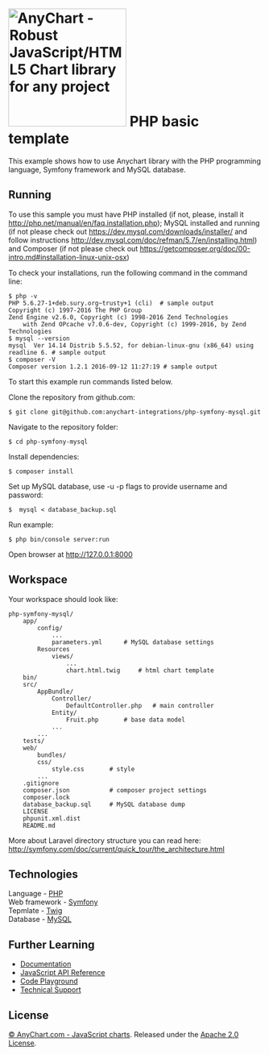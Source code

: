 [<img src="https://cdn.anychart.com/images/logo-transparent-segoe.png?2" width="234px" alt="AnyChart - Robust JavaScript/HTML5 Chart library for any project">](https://anychart.com)
PHP basic template
=========================

This example shows how to use Anychart library with the PHP programming language, Symfony framework and MySQL database.

## Running

To use this sample you must have PHP installed (if not, please, install it http://php.net/manual/en/faq.installation.php);
MySQL installed and running (if not please check out https://dev.mysql.com/downloads/installer/ and follow instructions http://dev.mysql.com/doc/refman/5.7/en/installing.html) 
and Composer (if not please check out https://getcomposer.org/doc/00-intro.md#installation-linux-unix-osx)

To check your installations, run the following command in the command line:
```
$ php -v
PHP 5.6.27-1+deb.sury.org~trusty+1 (cli)  # sample output
Copyright (c) 1997-2016 The PHP Group
Zend Engine v2.6.0, Copyright (c) 1998-2016 Zend Technologies
    with Zend OPcache v7.0.6-dev, Copyright (c) 1999-2016, by Zend Technologies
$ mysql --version
mysql  Ver 14.14 Distrib 5.5.52, for debian-linux-gnu (x86_64) using readline 6. # sample output
$ composer -V
Composer version 1.2.1 2016-09-12 11:27:19 # sample output
```

To start this example run commands listed below.

Clone the repository from github.com:
```
$ git clone git@github.com:anychart-integrations/php-symfony-mysql.git
```

Navigate to the repository folder:
```
$ cd php-symfony-mysql
```

Install dependencies:
```
$ composer install
```

Set up MySQL database, use -u -p flags to provide username and password:
```
$  mysql < database_backup.sql
```

Run example:
```
$ php bin/console server:run
```

Open browser at http://127.0.0.1:8000

## Workspace
Your workspace should look like:
```
php-symfony-mysql/
    app/               
        config/
            ...
            parameters.yml      # MySQL database settings
        Resources
            views/
                ...
                chart.html.twig     # html chart template
    bin/
    src/
        AppBundle/
            Controller/
                DefaultController.php   # main controller
            Entity/
                Fruit.php       # base data model
            ...
        ...
    tests/
    web/
        bundles/
        css/
            style.css       # style 
        ...
    .gitignore
    composer.json           # composer project settings
    composer.lock
    database_backup.sql     # MySQL database dump
    LICENSE
    phpunit.xml.dist
    README.md
```
More about Laravel directory structure you can read here: http://symfony.com/doc/current/quick_tour/the_architecture.html

## Technologies
Language - [PHP](http://php.net)<br />
Web framework - [Symfony](https://symfony.com)<br />
Tepmlate - [Twig](http://twig.sensiolabs.org/)<br />
Database - [MySQL](https://www.mysql.com/)<br />

## Further Learning
* [Documentation](https://docs.anychart.com)
* [JavaScript API Reference](https://api.anychart.com)
* [Code Playground](https://playground.anychart.com)
* [Technical Support](https://anychart.com/support)

## License
[© AnyChart.com - JavaScript charts](http://www.anychart.com). Released under the [Apache 2.0 License](https://github.com/anychart-integrations/php-symfony-mysql/blob/master/LICENSE).
